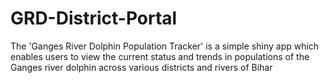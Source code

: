 # GRD-District-Portal
The 'Ganges River Dolphin Population Tracker' is a simple shiny app which enables users to view the current status and trends in populations of the Ganges river dolphin across various districts and rivers of Bihar 

